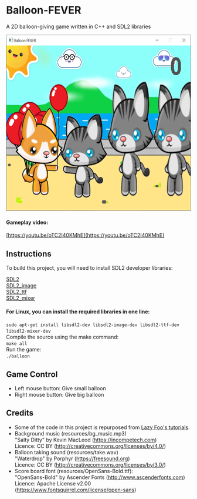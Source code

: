 # Balloon-FEVER
A 2D balloon-giving game written in C++ and SDL2 libraries

<img src="resources/preview.PNG" width="600px" height="479px"></img>

#### Gameplay video:
[https://youtu.be/oTC2I40KMhE](https://youtu.be/oTC2I40KMhE)

## Instructions
To build this project, you will need to install SDL2 developer libraries:

[SDL2](https://www.libsdl.org/download-2.0.php)<br/>
[SDL2_image](https://www.libsdl.org/projects/SDL_image/)<br/>
[SDL2_ttf](https://www.libsdl.org/projects/SDL_ttf/)<br/>
[SDL2_mixer](https://www.libsdl.org/projects/SDL_mixer/)<br/>

#### For Linux, you can install the required libraries in one line:
`sudo apt-get install libsdl2-dev libsdl2-image-dev libsdl2-ttf-dev libsdl2-mixer-dev`<br/>
Compile the source using the make command:<br/>
`make all`<br/>
Run the game:<br/>
`./balloon`

## Game Control
- Left mouse button: Give small balloon
- Right mouse button: Give big balloon


## Credits
 - Some of the code in this project is repurposed from [Lazy Foo's tutorials](http://lazyfoo.net/tutorials/SDL/index.php).
 - Background music (resources/bg_music.mp3)
<br>"Salty Ditty" by Kevin MacLeod (https://incompetech.com)
<br>Licence: CC BY (http://creativecommons.org/licenses/by/4.0/)
 - Balloon taking sound (resources/take.wav)
 <br>"Waterdrop" by Porphyr (https://freesound.org)
 <br>Licence: CC BY (http://creativecommons.org/licenses/by/3.0/)
 - Score board font (resources/OpenSans-Bold.ttf): 
<br>"OpenSans-Bold" by Ascender Fonts (http://www.ascenderfonts.com) 
<br>Licence: Apache License v2.00 (https://www.fontsquirrel.com/license/open-sans)
